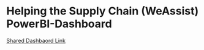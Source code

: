 # Helping the Supply Chain (WeAssist) PowerBI-Dashboard
[Shared Dashbaord Link](https://app.powerbi.com/links/VGF5PGqVb0?ctid=34bd8bed-2ac1-41ae-9f08-4e0a3f11706c&pbi_source=linkShare&bookmarkGuid=ece88fad-9c3e-4884-bbe1-66fbf48731b9)
